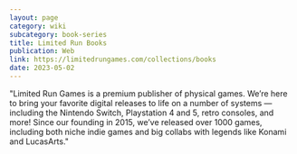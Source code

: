 ```yaml
---
layout: page
category: wiki
subcategory: book-series
title: Limited Run Books
publication: Web
link: https://limitedrungames.com/collections/books
date: 2023-05-02
---
```


"Limited Run Games is a premium publisher of physical games. We’re here to bring your favorite digital releases to life on a number of systems — including the Nintendo Switch, Playstation 4 and 5, retro consoles, and more! Since our founding in 2015, we’ve released over 1000 games, including both niche indie games and big collabs with legends like Konami and LucasArts."
